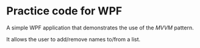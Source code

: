 # Practice code for WPF

A simple WPF application that demonstrates the use of the *MVVM* pattern.

It allows the user to add/remove names to/from a list.

